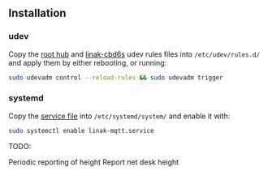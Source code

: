 ## Installation

### udev
Copy the [root hub](udev/5-root-hub.rules) and [linak-cbd6s](udev/10-linak-cbd6s.rules) udev rules files into `/etc/udev/rules.d/` and apply them by either rebooting, or running:
```sh
sudo udevadm control --reload-rules && sudo udevadm trigger
```

### systemd
Copy the [service file](systemd/linak-mqtt.service) into `/etc/systemd/system/` and enable it with:
```sh
sudo systemctl enable linak-mqtt.service
```

TODO:

Periodic reporting of height
Report net desk height